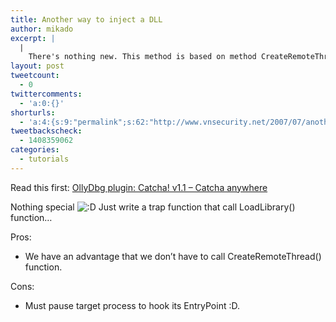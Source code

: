 ```yaml
---
title: Another way to inject a DLL
author: mikado
excerpt: |
  |
    There's nothing new. This method is based on method CreateRemoteThread() and CEngine::EngineTrap() in my previous blog entry.
layout: post
tweetcount:
  - 0
twittercomments:
  - 'a:0:{}'
shorturls:
  - 'a:4:{s:9:"permalink";s:62:"http://www.vnsecurity.net/2007/07/another-way-to-inject-a-dll/";s:7:"tinyurl";s:26:"http://tinyurl.com/y8zlc5g";s:4:"isgd";s:18:"http://is.gd/aOucv";s:5:"bitly";s:0:"";}'
tweetbackscheck:
  - 1408359062
categories:
  - tutorials
---
```

Read this first: <a class="generated" href="archive/2007/07/10/ollydbg-plugin-catcha-v1-1-catcha-anywhere">OllyDbg plugin: Catcha! v1.1 &#8211; Catcha anywhere</a> 

Nothing special <img src="http://vnsec-new.cloudapp.net/wp/wp-includes/images/smilies/icon_biggrin.gif" alt=":D" class="wp-smiley" /> Just write a trap function that call LoadLibrary() function&#8230; 

Pros:  
- We have an advantage that we don&#8217;t have to call CreateRemoteThread() function. 

Cons:  
- Must pause target process to hook its EntryPoint :D.